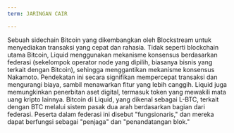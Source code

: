 ```yaml
---
term: JARINGAN CAIR

---
```

Sebuah sidechain Bitcoin yang dikembangkan oleh Blockstream untuk menyediakan transaksi yang cepat dan rahasia. Tidak seperti blockchain utama Bitcoin, Liquid menggunakan mekanisme konsensus berdasarkan federasi (sekelompok operator node yang dipilih, biasanya bisnis yang terkait dengan Bitcoin), sehingga menggantikan mekanisme konsensus Nakamoto. Pendekatan ini secara signifikan mempercepat transaksi dan mengurangi biaya, sambil menawarkan fitur yang lebih canggih. Liquid juga memungkinkan penerbitan aset digital, termasuk token yang mewakili mata uang kripto lainnya. Bitcoin di Liquid, yang dikenal sebagai L-BTC, terkait dengan BTC melalui sistem pasak dua arah berdasarkan bagian dari federasi. Peserta dalam federasi ini disebut "fungsionaris," dan mereka dapat berfungsi sebagai "penjaga" dan "penandatangan blok."